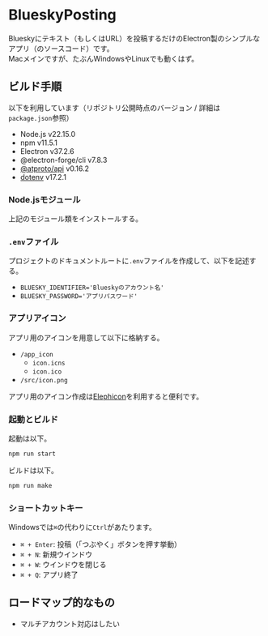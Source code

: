 # BlueskyPosting

Blueskyにテキスト（もしくはURL）を投稿するだけのElectron製のシンプルなアプリ（のソースコード）です。  
Macメインですが、たぶんWindowsやLinuxでも動くはず。  

## ビルド手順

以下を利用しています（リポジトリ公開時点のバージョン / 詳細は`package.json`参照）

- Node.js v22.15.0
- npm v11.5.1
- Electron v37.2.6
- @electron-forge/cli v7.8.3
- [@atproto/api](https://github.com/bluesky-social/atproto) v0.16.2
- [dotenv](https://www.npmjs.com/package/dotenv) v17.2.1

### Node.jsモジュール

上記のモジュール類をインストールする。

### `.env`ファイル

プロジェクトのドキュメントルートに`.env`ファイルを作成して、以下を記述する。

- `BLUESKY_IDENTIFIER='Blueskyのアカウント名'`
- `BLUESKY_PASSWORD='アプリパスワード'`

### アプリアイコン

アプリ用のアイコンを用意して以下に格納する。

- `/app_icon`
  - `icon.icns`
  - `icon.ico`
- `/src/icon.png`

アプリ用のアイコン作成は[Elephicon](https://github.com/sprout2000/elephicon)を利用すると便利です。

### 起動とビルド

起動は以下。

```zsh
npm run start
```

ビルドは以下。

```zsh
npm run make
```

### ショートカットキー

Windowsでは`⌘`の代わりに`Ctrl`があたります。

- `⌘ + Enter`: 投稿（「つぶやく」ボタンを押す挙動）
- `⌘ + N`: 新規ウインドウ
- `⌘ + W`: ウインドウを閉じる
- `⌘ + Q`: アプリ終了

## ロードマップ的なもの

- マルチアカウント対応はしたい
